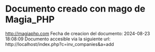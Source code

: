 # Documento creado con mago de Magia_PHP 
http://magiaphp.com 
Fecha de creacion del documento: 2024-08-23 18:08:09 
Documento accesible via la siguiente url:  
http://localhost/index.php?c=inv_companies&a=add 

